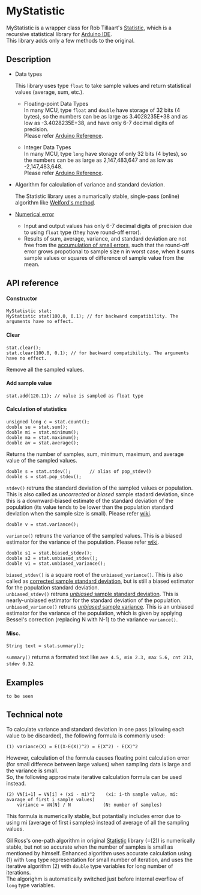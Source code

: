 MyStatistic
===========

MyStatistic is a wrapper class for Rob Tillaart's [Statistic](https://github.com/RobTillaart/Arduino/tree/master/libraries/Statistic),
which is a recursive statistical library for [Arduino IDE](https://www.arduino.cc/).   
This library adds only a few methods to the original.

## Description

* Data types

  This library uses type `float` to take sample values and return statistical values (average, sum, etc.).

    * Floating-point Data Types    
      In many MCU, type `float` and `double` have storage of 32 bits (4 bytes), 
      so the numbers can be as large as 3.4028235E+38 and as low as -3.4028235E+38,
      and have only 6-7 decimal digits of precision.   
      Please refer [Arduino Reference](https://www.arduino.cc/en/Reference/Double).   

    * Integer Data Types    
      In many MCU, type `long` have storage of only 32 bits (4 bytes), 
      so the numbers can be as large as 2,147,483,647 and as low as -2,147,483,648.   
      Please refer [Arduino Reference](https://www.arduino.cc/en/Reference/Long).   

* Algorithm for calculation of variance and standard deviation.

  The Statistic library uses a numarically stable, single-pass (online) algorithm like [Welford's method](https://en.wikipedia.org/wiki/Algorithms_for_calculating_variance).

* [Numerical error](https://en.wikipedia.org/wiki/Numerical_error)

  * Input and output values has only 6-7 decimal digits of precision due to using `float` type (they have round-off error).
  * Results of sum, average, variance, and standard deviation are not free from the [accumulation of small errors](https://en.wikipedia.org/wiki/Kahan_summation_algorithm), 
    such that the round-off error grows propotional to sample size n in worst case, 
    when it sums sample values or squares of difference of sample value from the mean.


## API reference

#### Constructor

```
MyStatistic stat;             
MyStatistic stat(100.0, 0.1); // for backward compatibility. The arguments have no effect.
```

#### Clear

```
stat.clear();           
stat.clear(100.0, 0.1); // for backward compatibility. The arguments have no effect.
```

Remove all the sampled values.

#### Add sample value

```
stat.add(120.11); // value is sampled as float type
```

#### Calculation of statistics

```
unsigned long c = stat.count(); 
double su = stat.sum();
double mi = stat.minimum();
double ma = stat.maximum();
double av = stat.average();
```

Returns the number of samples, sum, minimum, maximum, and average value of the sampled values.

```
double s = stat.stdev();       // alias of pop_stdev()
double s = stat.pop_stdev();
```

`stdev()` retruns the standard deviation of the sampled values or population.
This is also called as *uncorrected* or *biased* sample stadard deviation,
since this is a downward-biased estimate of the standard deviation of the population 
(its value tends to be lower than the population standard deviation when the sample size is small).
Please refer [wiki](https://en.wikipedia.org/wiki/Standard_deviation).

```
double v = stat.variance();
```

`variance()` retruns the variance of the sampled values.
This is a biased estimator for the variance of the population.
Please refer [wiki](https://en.wikipedia.org/wiki/Standard_deviation).

```
double s1 = stat.biased_stdev();
double s2 = stat.unbiased_stdev();
double v1 = stat.unbiased_variance();
```

`biased_stdev()` is a square root of the `unbiased_variance()`.
This is also called as [corrected sample standard deviation](https://en.wikipedia.org/wiki/Standard_deviation), 
but is still a biased estimator for the population standard deviation.    
`unbiased_stdev()` retruns [*unbiased* sample standard deviation](https://en.wikipedia.org/wiki/Standard_deviation).
This is nearly-unbiased estimator for the standard deviation of the population.    
`unbiased_variance()` retruns [*unbiased* sample variance](https://en.wikipedia.org/wiki/Standard_deviation).
This is an unbiased estimator for the variance of the population,
which is given by applying Bessel's correction (replacing N with N-1) to the variance `variance()`.

#### Misc.

```
String text = stat.summary();
```

`summary()` returns a formated text like  `ave 4.5, min 2.3, max 5.6, cnt 213, stdev 0.32`.   

## Examples

```
to be seen
```

## Technical note

To calculate variance and standard deviation in one pass (allowing each value to be discarded), 
the following formula is commonly used:

```
(1) variance(X) = E((X-E(X))^2) = E(X^2) - E(X)^2
```

However, calculation of the formula causes floating point calculation error (for small differece between large values) when sampling data is large and the variance is small.  
So, the following approximate iterative calculation formula can be used instead.

```
(2) VN[i+1] = VN[i] + (xi - mi)^2    (xi: i-th sample value, mi: avarage of first i sample values)
    variance = VN[N] / N            (N: number of samples)
```

This formula is numerically stable, but potantially includes error 
due to using mi (average of first i samples) instead of average of all the sampling values.

Gil Ross's one-path algorithm in original [Statistic](https://github.com/RobTillaart/Arduino/tree/master/libraries/Statistic)
library (=(2)) is numerically stable, but not so accurate when the number of samples is small as mentioned by himself.
Enhanced algorithm uses accurate calculation using (1) with `long` type representation for small number of iteration, 
and uses the iterative algorithm (2) with `double` type variables for long number of iterations.  
The algorighm is automatically switched just before internal overflow of `long` type variables.


